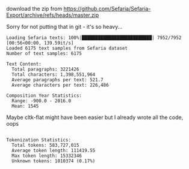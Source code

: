 download the zip from https://github.com/Sefaria/Sefaria-Export/archive/refs/heads/master.zip

Sorry for not putting that in git - it's so heavy...
```
Loading Sefaria texts: 100%|██████████████████████████| 7952/7952 [00:56<00:00, 139.59it/s]
Loaded 6175 text samples from Sefaria dataset
Number of text samples: 6175

Text Content:
  Total paragraphs: 3221426
  Total characters: 1,398,551,964
  Average paragraphs per text: 521.7
  Average characters per text: 226,486

Composition Year Statistics:
  Range: -900.0 - 2016.0
  Mean: 1545
```

Maybe cltk-flat might have been easier but I already wrote all the code, oops

```

Tokenization Statistics:
  Total tokens: 583,727,015
  Average token length: 111419.55
  Max token length: 15332346
  Unknown tokens: 1010374 (0.17%)
```